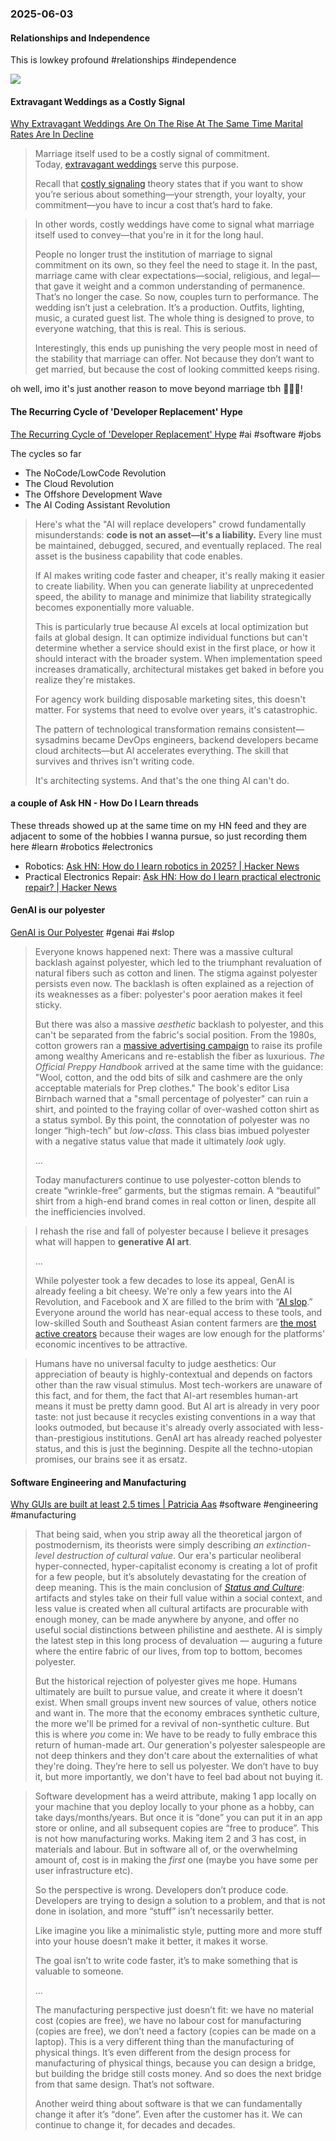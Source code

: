 ### 2025-06-03
#### Relationships and Independence
This is lowkey profound #relationships #independence

![](https://x.com/AmandaAskell/status/1929283353875980792)

#### Extravagant Weddings as a Costly Signal
[Why Extravagant Weddings Are On The Rise At The Same Time Marital Rates Are In Decline](https://www.robkhenderson.com/p/why-extravagant-weddings-are-on-the)

> Marriage itself used to be a costly signal of commitment. Today, [extravagant weddings](https://www.usatoday.com/story/opinion/voices/2023/06/20/wedding-budget-costs-expensive-expectations/70314812007/) serve this purpose.
> 
> Recall that [costly signaling](https://www.robkhenderson.com/p/theres-nothing-wrong-with-signaling) theory states that if you want to show you’re serious about something—your strength, your loyalty, your commitment—you have to incur a cost that’s hard to fake.

> In other words, costly weddings have come to signal what marriage itself used to convey—that you're in it for the long haul.
> 
> People no longer trust the institution of marriage to signal commitment on its own, so they feel the need to stage it. In the past, marriage came with clear expectations—social, religious, and legal—that gave it weight and a common understanding of permanence. That’s no longer the case. So now, couples turn to performance. The wedding isn’t just a celebration. It’s a production. Outfits, lighting, music, a curated guest list. The whole thing is designed to prove, to everyone watching, that this is real. This is serious.
> 
> Interestingly, this ends up punishing the very people most in need of the stability that marriage can offer. Not because they don’t want to get married, but because the cost of looking committed keeps rising.

oh well, imo it's just another reason to move beyond marriage tbh 🤷🏽‍♂️!

#### The Recurring Cycle of 'Developer Replacement' Hype
[The Recurring Cycle of 'Developer Replacement' Hype](https://alonso.network/the-recurring-cycle-of-developer-replacement-hype/) #ai #software #jobs 

The cycles so far

- The NoCode/LowCode Revolution
- The Cloud Revolution
- The Offshore Development Wave
- The AI Coding Assistant Revolution

> Here's what the "AI will replace developers" crowd fundamentally misunderstands: **code is not an asset—it's a liability.** Every line must be maintained, debugged, secured, and eventually replaced. The real asset is the business capability that code enables.
> 
> If AI makes writing code faster and cheaper, it's really making it easier to create liability. When you can generate liability at unprecedented speed, the ability to manage and minimize that liability strategically becomes exponentially more valuable.
> 
> This is particularly true because AI excels at local optimization but fails at global design. It can optimize individual functions but can't determine whether a service should exist in the first place, or how it should interact with the broader system. When implementation speed increases dramatically, architectural mistakes get baked in before you realize they're mistakes.
> 
> For agency work building disposable marketing sites, this doesn't matter. For systems that need to evolve over years, it's catastrophic.
> 
> The pattern of technological transformation remains consistent—sysadmins became DevOps engineers, backend developers became cloud architects—but AI accelerates everything. The skill that survives and thrives isn't writing code.
> 
> It's architecting systems. And that's the one thing AI can't do.

#### a couple of Ask HN - How Do I Learn threads
These threads showed up at the same time on my HN feed and they are adjacent to some of the hobbies I wanna pursue, so just recording them here #learn #robotics #electronics

* Robotics: [Ask HN: How do I learn robotics in 2025? \| Hacker News](https://news.ycombinator.com/item?id=44158353)
* Practical Electronics Repair: [Ask HN: How do I learn practical electronic repair? \| Hacker News](https://news.ycombinator.com/item?id=44142224)

#### GenAI is our polyester
[GenAI is Our Polyester](https://culture.ghost.io/genai-is-our-polyester/) #genai  #ai #slop 

> Everyone knows happened next: There was a massive cultural backlash against polyester, which led to the triumphant revaluation of natural fibers such as cotton and linen. The stigma against polyester persists even now. The backlash is often explained as a rejection of its weaknesses as a fiber: polyester's poor aeration makes it feel sticky.
>
> But there was also a massive _aesthetic_ backlash to polyester, and this can't be separated from the fabric's social position. From the 1980s, cotton growers ran a [massive advertising campaign](https://www.nytimes.com/1981/12/15/business/advertising-new-look-in-cotton-campaign.html?ref=culture.ghost.io) to raise its profile among wealthy Americans and re-establish the fiber as luxurious. _The Official Preppy Handbook_ arrived at the same time with the guidance: "Wool, cotton, and the odd bits of silk and cashmere are the only acceptable materials for Prep clothes." The book's editor Lisa Birnbach warned that a "small percentage of polyester" can ruin a shirt, and pointed to the fraying collar of over-washed cotton shirt as a status symbol. By this point, the connotation of polyester was no longer “high-tech” but _low-class_. This class bias imbued polyester with a negative status value that made it ultimately _look_ ugly.
> 
> …
> 
> Today manufacturers continue to use polyester-cotton blends to create “wrinkle-free” garments, but the stigmas remain. A “beautiful” shirt from a high-end brand comes in real cotton or linen, despite all the inefficiencies involved.

> I rehash the rise and fall of polyester because I believe it presages what will happen to **generative AI art**.
> 
> …
> 
> While polyester took a few decades to lose its appeal, GenAI is already feeling a bit cheesy. We're only a few years into the AI Revolution, and Facebook and X are filled to the brim with “[AI slop](https://www.garbageday.email/p/meta-has-a-cool-new-slop-feed?ref=culture.ghost.io).” Everyone around the world has near-equal access to these tools, and low-skilled South and Southeast Asian content farmers are [the most active creators](https://www.404media.co/where-facebooks-ai-slop-comes-from/?ref=culture.ghost.io) because their wages are low enough for the platforms' economic incentives to be attractive.

> Humans have no universal faculty to judge aesthetics: Our appreciation of beauty is highly-contextual and depends on factors other than the raw visual stimulus. Most tech-workers are unaware of this fact, and for them, the fact that AI-art resembles human-art means it must be pretty damn good. But AI art is already in very poor taste: not just because it recycles existing conventions in a way that looks outmoded, but because it's already overly associated with less-than-prestigious institutions. GenAI art has already reached polyester status, and this is just the beginning. Despite all the techno-utopian promises, our brains see it as ersatz.

#### Software Engineering and Manufacturing
[Why GUIs are built at least 2.5 times \| Patricia Aas](https://patricia.no/2025/05/30/why_lean_software_dev_is_wrong.html) #software #engineering #manufacturing 

> That being said, when you strip away all the theoretical jargon of postmodernism, its theorists were simply describing _an extinction-level destruction of cultural value_. Our era's particular neoliberal hyper-connected, hyper-capitalist economy is creating a lot of profit for a few people, but it’s absolutely devastating for the creation of deep meaning. This is the main conclusion of [_Status and Culture_](https://www.penguinrandomhouse.com/books/659558/status-and-culture-by-w-david-marx/?ref=culture.ghost.io): artifacts and styles take on their full value within a social context, and less value is created when all cultural artifacts are procurable with enough money, can be made anywhere by anyone, and offer no useful social distinctions between philistine and aesthete. AI is simply the latest step in this long process of devaluation — auguring a future where the entire fabric of our lives, from top to bottom, becomes polyester.
> 
> But the historical rejection of polyester gives me hope. Humans ultimately are built to pursue value, and create it where it doesn’t exist. When small groups invent new sources of value, others notice and want in. The more that the economy embraces synthetic culture, the more we'll be primed for a revival of non-synthetic culture. But this is where _you_ come in: We have to be ready to fully embrace this return of human-made art. Our generation's polyester salespeople are not deep thinkers and they don't care about the externalities of what they're doing. They’re here to sell us polyester. We don’t have to buy it, but more importantly, we don't have to feel bad about not buying it.

> Software development has a weird attribute, making 1 app locally on your machine that you deploy locally to your phone as a hobby, can take days/months/years. But once it is “done” you can put it in an app store or online, and all subsequent copies are “free to produce”. This is not how manufacturing works. Making item 2 and 3 has cost, in materials and labour. But in software all of, or the overwhelming amount of, cost is in making the _first_ one (maybe you have some per user infrastructure etc).
> 
> So the perspective is wrong. Developers don’t produce code. Developers are trying to design a solution to a problem, and that is not done in isolation, and more “stuff” isn’t necessarily better.
> 
> Like imagine you like a minimalistic style, putting more and more stuff into your house doesn’t make it better, it makes it worse.
> 
> The goal isn’t to write code faster, it’s to make something that is valuable to someone.
> 
> …
> 
> The manufacturing perspective just doesn’t fit: we have no material cost (copies are free), we have no labour cost for manufacturing (copies are free), we don’t need a factory (copies can be made on a laptop). This is a very different thing than the manufacturing of physical things. It’s even different from the design process for manufacturing of physical things, because you can design a bridge, but building the bridge still costs money. And so does the next bridge from that same design. That’s not software.
> 
> Another weird thing about software is that we can fundamentally change it after it’s “done”. Even after the customer has it. We can continue to change it, for decades and decades.
